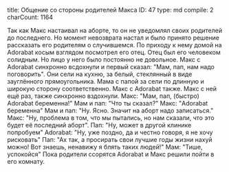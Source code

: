 title:          Общение со стороны родителей Макса
ID:             47
type:           md
compile:        2
charCount:      1164


Так как Макс настаивал на аборте, то он не уведомлял своих родителей до последнего. Но момент невозврата настал и было принято решение рассказать его родителям о случившемся.
По приходу к нему домой на Adorabat косым взглядом посмотрел его отец.
Отец был его человеком солидным. Но лицо у него было постоянно не довольное.
Макс с Adorabat синхронно всдохнули и первый сказал: "Мам, пап, нам надо поговорить".
Они сели на кухню, за белый, стеклянный в виде зауглённого прямоугольника. Мама с папой за сели по длинную и широкую сторону соответственно. Макс с Adorabat также.
Макс с ней ещё раз, также синхронно вздохнули.
Макс: "Мам, пап, (быстро) Adorabat беременна!"
Мам и пап: "Что ты сказал?"
Макс: "Adorabat беременна"
Мам и пап: "Ну. Ясно. Значит на аборт надо записаться."
Макс: "Ну, проблема в том, что мы пытались, но нам сказали, что это будет её последний аборт".
Пап: "Ну, может в другой клинике попробуем"
Adorabat: "Ну, уже поздно, да и честно говоря, я не хочу рисковать"
Пап: "Ах так, а просирать свои лучшие годы жизни нахуй можно! Вот знаешь, ненавижу я блять таких людей!"
Мам: "Тише, успокойся"
Пока родители ссорятся Adorabat и Макс решили пойти в его комнату.